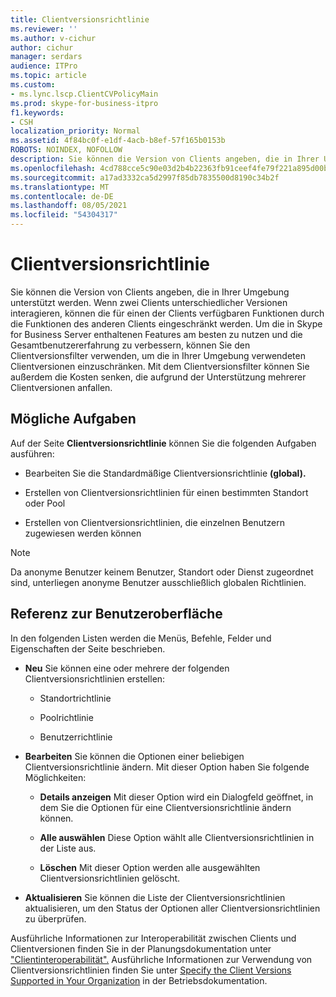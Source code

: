 ```yaml
---
title: Clientversionsrichtlinie
ms.reviewer: ''
ms.author: v-cichur
author: cichur
manager: serdars
audience: ITPro
ms.topic: article
ms.custom:
- ms.lync.lscp.ClientCVPolicyMain
ms.prod: skype-for-business-itpro
f1.keywords:
- CSH
localization_priority: Normal
ms.assetid: 4f84bc0f-e1df-4acb-b8ef-57f165b0153b
ROBOTS: NOINDEX, NOFOLLOW
description: Sie können die Version von Clients angeben, die in Ihrer Umgebung unterstützt werden. Wenn zwei Clients unterschiedlicher Versionen interagieren, können die für einen der Clients verfügbaren Funktionen durch die Funktionen des anderen Clients eingeschränkt werden.
ms.openlocfilehash: 4cd788cce5c90e03d2b4b22363fb91ceef4fe79f221a895d00b61275bd2886f1
ms.sourcegitcommit: a17ad3332ca5d2997f85db7835500d8190c34b2f
ms.translationtype: MT
ms.contentlocale: de-DE
ms.lasthandoff: 08/05/2021
ms.locfileid: "54304317"
---
```

# <a name="client-version-policy"></a>Clientversionsrichtlinie

Sie können die Version von Clients angeben, die in Ihrer Umgebung unterstützt werden. Wenn zwei Clients unterschiedlicher Versionen interagieren, können die für einen der Clients verfügbaren Funktionen durch die Funktionen des anderen Clients eingeschränkt werden. Um die in Skype for Business Server enthaltenen Features am besten zu nutzen und die Gesamtbenutzererfahrung zu verbessern, können Sie den Clientversionsfilter verwenden, um die in Ihrer Umgebung verwendeten Clientversionen einzuschränken. Mit dem Clientversionsfilter können Sie außerdem die Kosten senken, die aufgrund der Unterstützung mehrerer Clientversionen anfallen.

## <a name="tasks-you-can-perform"></a>Mögliche Aufgaben

Auf der Seite **Clientversionsrichtlinie** können Sie die folgenden Aufgaben ausführen:

- Bearbeiten Sie die Standardmäßige Clientversionsrichtlinie **(global).**

- Erstellen von Clientversionsrichtlinien für einen bestimmten Standort oder Pool

- Erstellen von Clientversionsrichtlinien, die einzelnen Benutzern zugewiesen werden können

> [!NOTE]
> Da anonyme Benutzer keinem Benutzer, Standort oder Dienst zugeordnet sind, unterliegen anonyme Benutzer ausschließlich globalen Richtlinien.

## <a name="ui-reference"></a>Referenz zur Benutzeroberfläche

In den folgenden Listen werden die Menüs, Befehle, Felder und Eigenschaften der Seite beschrieben.

- **Neu** Sie können eine oder mehrere der folgenden Clientversionsrichtlinien erstellen:

  - Standortrichtlinie

  - Poolrichtlinie

  - Benutzerrichtlinie

- **Bearbeiten** Sie können die Optionen einer beliebigen Clientversionsrichtlinie ändern. Mit dieser Option haben Sie folgende Möglichkeiten:

  - **Details anzeigen** Mit dieser Option wird ein Dialogfeld geöffnet, in dem Sie die Optionen für eine Clientversionsrichtlinie ändern können.

  - **Alle auswählen** Diese Option wählt alle Clientversionsrichtlinien in der Liste aus.

  - **Löschen** Mit dieser Option werden alle ausgewählten Clientversionsrichtlinien gelöscht.

- **Aktualisieren** Sie können die Liste der Clientversionsrichtlinien aktualisieren, um den Status der Optionen aller Clientversionsrichtlinien zu überprüfen.

Ausführliche Informationen zur Interoperabilität zwischen Clients und Clientversionen finden Sie in der Planungsdokumentation unter ["Clientinteroperabilität".](/previous-versions/office/lync-server-2013/lync-server-2013-client-interoperability-in-lync-2013) Ausführliche Informationen zur Verwendung von Clientversionsrichtlinien finden Sie unter [Specify the Client Versions Supported in Your Organization](/previous-versions/office/lync-server-2013/lync-server-2013-specifying-the-client-applications-that-can-be-used-to-log-on-to-lync-server-2013) in der Betriebsdokumentation.